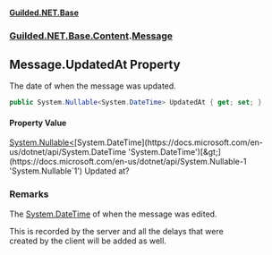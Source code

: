 
#### [Guilded.NET.Base](Guilded_NET_Base 'Guilded_NET_Base')
### [Guilded.NET.Base.Content](Guilded_NET_Base#Guilded_NET_Base_Content 'Guilded.NET.Base.Content').[Message](Message 'Guilded.NET.Base.Content.Message')
## Message.UpdatedAt Property
The date of when the message was updated.  
```csharp
public System.Nullable<System.DateTime> UpdatedAt { get; set; }
```

#### Property Value
[System.Nullable&lt;](https://docs.microsoft.com/en-us/dotnet/api/System.Nullable-1 'System.Nullable`1')[System.DateTime](https://docs.microsoft.com/en-us/dotnet/api/System.DateTime 'System.DateTime')[&gt;](https://docs.microsoft.com/en-us/dotnet/api/System.Nullable-1 'System.Nullable`1')
Updated at?
### Remarks
The [System.DateTime](https://docs.microsoft.com/en-us/dotnet/api/System.DateTime 'System.DateTime') of when the message was edited.



This is recorded by the server and all the delays that were  
created by the client will be added as well.
